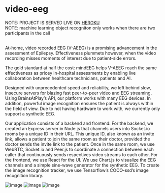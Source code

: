 # video-eeg


NOTE: PROJECT IS SERVED LIVE ON <a href="https://limitless-lowlands-82699.herokuapp.com/"> HEROKU</a>
<br>
NOTE: machine learning object recogniton only works when there are two participants in the call

<br>
At-home, video recorded EEG (V-AEEG) is a promising advancement in the assessment of Epilepsy. Effectiveness plummets however, when the video recording misses moments of interest due to patient-side errors.

The gold standard at half the cost: mindEEG helps V-AEEG reach the same effectiveness as pricey in-hospital assessments by enabling live collaboration between healthcare technicians, patients and AI.  

Designed with unprecedented speed and reliability, we left behind slow, insecure servers for blazing fast peer-to-peer video and EEG streaming. Using BrainsAtPlay’s API, our platform works with many EEG devices. In addition, powerful image recognition ensures the patient is always within the field of view. Due to not having hardware to work with, we currently only support a synthetic EEG. 

Our application consists of a backend and frontend. For the backend, we created an Express server in Node.js that channels users into Socket.io rooms by a unique ID in their URL. This unique ID, also known as an invite link, allows a patient to join the same room as their doctor, provided the doctor sends the invite link to the patient. Once in the same room, we use WebRTC, Socket.io and Peer.js to coordinate a connection between each caller that continuously sends respectives video streams to each other. For the frontend, we use React for the UI. We use Chart.js to visualize the EEG channels and a simple sine-wave generator for the synthetic EEG. To create the image recognition tracker, we use Tensorflow’s COCO-ssd’s image recognition library.

![image](https://user-images.githubusercontent.com/46613983/182172134-9fbc2065-50c3-46b5-836a-30fe795a3a8a.png)
![image](https://user-images.githubusercontent.com/46613983/182172253-8f2e65ea-cd20-4148-96b6-681490be9c23.png)
![image](https://user-images.githubusercontent.com/46613983/182173582-862cd7a3-5f07-4358-b3d1-19b9eb4adce2.png)


